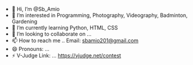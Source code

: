 - 👋 Hi, I’m @Sb_Amio
- 👀 I’m interested in Programming,  Photography, Videography, Badminton, Gardening
- 🌱 I’m currently learning Python, HTML, CSS
- 💞️ I’m looking to collaborate on ...
- 📫 How to reach me .. Email: sbamio201@gmail.com
- 😄 Pronouns: ...
- ⚡ V-Judge Link: ... https://vjudge.net/contest

<!---
Sb-Amio/Sb-Amio is a ✨ special ✨ repository because its `README.md` (this file) appears on your GitHub profile.
You can click the Preview link to take a look at your changes.
--->

